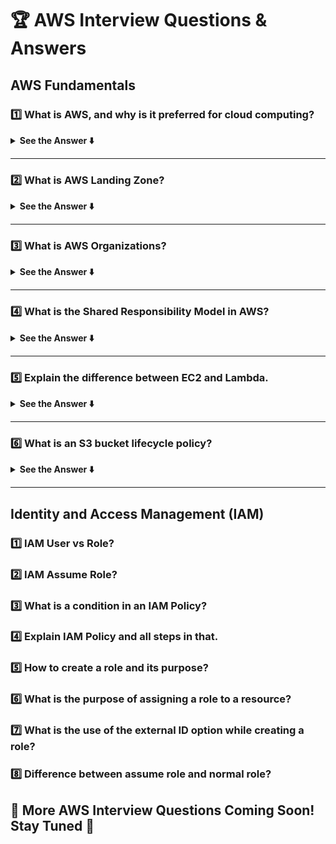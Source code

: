 # 🏆 AWS Interview Questions & Answers

## **AWS Fundamentals**

### 1️⃣ What is AWS, and why is it preferred for cloud computing?
<details>
  <summary><strong>See the Answer ⬇️</strong></summary>
  <p>
  AWS (Amazon Web Services) is a **comprehensive cloud computing platform** offered by Amazon, providing on-demand cloud services such as computing power, storage, and databases. It is preferred because:
  </p>
  <ul>
    <li><strong>Scalability</strong>: Supports auto-scaling and on-demand resources.</li>
    <li><strong>Cost-Effective</strong>: Pay-as-you-go pricing model.</li>
    <li><strong>Security</strong>: Robust security features with IAM, encryption, and compliance.</li>
    <li><strong>Global Presence</strong>: Availability across multiple <strong>Regions</strong> and <strong>Availability Zones</strong>.</li>
    <li><strong>Managed Services</strong>: Offers fully managed solutions for databases, analytics, AI/ML, and more.</li>
  </ul>
</details>

---

### 2️⃣ What is AWS Landing Zone?
<details>
  <summary><strong>See the Answer ⬇️</strong></summary>
  <p>
  AWS Landing Zone is a **pre-configured environment** that enables organizations to quickly set up a **secure, multi-account AWS environment** using best practices. It helps with:
  </p>
  <ul>
    <li><strong>Automated account provisioning</strong></li>
    <li><strong>Centralized identity and access management</strong></li>
    <li><strong>Security baseline configurations</strong></li>
    <li><strong>Logging and monitoring setup</strong></li>
    <li><strong>Networking configurations</strong> for a scalable AWS setup</li>
  </ul>
</details>

---

### 3️⃣ What is AWS Organizations?
<details>
  <summary><strong>See the Answer ⬇️</strong></summary>
  <p>
  AWS Organizations is a service that **helps manage multiple AWS accounts** centrally. It allows:
  </p>
  <ul>
    <li><strong>Consolidated billing</strong> for cost management.</li>
    <li><strong>Account grouping</strong> under Organizational Units (OUs).</li>
    <li><strong>Service control policies (SCPs)</strong> to enforce security across accounts.</li>
    <li><strong>Cross-account permissions</strong> and centralized access management.</li>
  </ul>
</details>

---

### 4️⃣ What is the Shared Responsibility Model in AWS?
<details>
  <summary><strong>See the Answer ⬇️</strong></summary>
  <p>
  The AWS Shared Responsibility Model defines the **division of security responsibilities** between AWS and the customer:
  </p>
  <ul>
    <li><strong>AWS is responsible for</strong>: Securing the underlying infrastructure (hardware, networking, regions, availability zones, and data centers).</li>
    <li><strong>Customer is responsible for</strong>: Securing applications, data, identity access management (IAM), encryption, and network configurations.</li>
  </ul>
  <p>This model ensures security and compliance while providing flexibility to customers.</p>
</details>

---

### 5️⃣ Explain the difference between EC2 and Lambda.
<details>
  <summary><strong>See the Answer ⬇️</strong></summary>
  <table>
    <thead>
      <tr>
        <th>Feature</th>
        <th>AWS EC2 🖥️</th>
        <th>AWS Lambda ⚡</th>
      </tr>
    </thead>
    <tbody>
      <tr>
        <td><strong>Type</strong></td>
        <td>Virtual machines (IaaS)</td>
        <td>Serverless compute (FaaS)</td>
      </tr>
      <tr>
        <td><strong>Provisioning</strong></td>
        <td>Manual setup required</td>
        <td>No provisioning needed</td>
      </tr>
      <tr>
        <td><strong>Scalability</strong></td>
        <td>Auto Scaling enabled</td>
        <td>Automatic scaling</td>
      </tr>
      <tr>
        <td><strong>Billing</strong></td>
        <td>Pay for instance uptime</td>
        <td>Pay per request & execution time</td>
      </tr>
      <tr>
        <td><strong>Use Case</strong></td>
        <td>Long-running applications</td>
        <td>Event-driven, short-lived functions</td>
      </tr>
    </tbody>
  </table>
</details>

---

### 6️⃣ What is an S3 bucket lifecycle policy?
<details>
  <summary><strong>See the Answer ⬇️</strong></summary>
  <p>
  An **S3 lifecycle policy** is a set of rules that **automate data management** within an Amazon S3 bucket by transitioning or deleting objects based on defined criteria. It allows:
  </p>
  <ul>
    <li><strong>Moving objects between storage classes</strong> (e.g., S3 Standard → S3 Glacier for cost savings).</li>
    <li><strong>Deleting objects automatically</strong> after a certain period to free up storage.</li>
    <li><strong>Defining lifecycle rules</strong> for versioning, expiration, and cleanup of incomplete multipart uploads.</li>
  </ul>
  <p><strong>Example policy:</strong></p>
  <pre><code>
{
  "Rules": [
    {
      "ID": "MoveToGlacier",
      "Status": "Enabled",
      "Prefix": "logs/",
      "Transitions": [
        {
          "Days": 30,
          "StorageClass": "GLACIER"
        }
      ],
      "Expiration": {
        "Days": 365
      }
    }
  ]
}
  </code></pre>
</details>

---

## **Identity and Access Management (IAM)**

### 1️⃣ IAM User vs Role?

### 2️⃣ IAM Assume Role?

### 3️⃣ What is a condition in an IAM Policy?

### 4️⃣ Explain IAM Policy and all steps in that.

### 5️⃣ How to create a role and its purpose?

### 6️⃣ What is the purpose of assigning a role to a resource?

### 7️⃣ What is the use of the external ID option while creating a role?

### 8️⃣ Difference between assume role and normal role?

## 📌 **More AWS Interview Questions Coming Soon! Stay Tuned 🚀**
